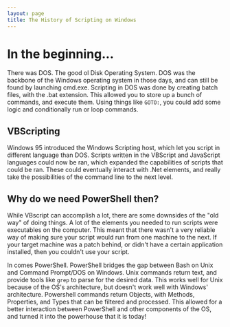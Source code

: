 ```yaml
---
layout: page
title: The History of Scripting on Windows
---
```


# In the beginning...

There was DOS. The good ol Disk Operating System. DOS was the backbone of the Windows operating system in those days, and can still be found by launching cmd.exe. Scripting in DOS was done by creating batch files, with the .bat extension. This allowed you to store up a bunch of commands, and execute them. Using things like `GOTO:`, you could add some logic and conditionally run or loop commands.

## VBScripting

Windows 95 introduced the Windows Scripting host, which let you script in different language than DOS. Scripts written in the VBScript and JavaScript languages could now be ran, which expanded the capabilities of scripts that could be ran. These could eventually interact with .Net elements, and really take the possibilities of the command line to the next level. 

## Why do we need PowerShell then?

While VBscript can accomplish a lot, there are some downsides of the "old way" of doing things. A lot of the elements you needed to run scripts were executables on the computer. This meant that there wasn't a very reliable way of making sure your script would run from one machine to the next. If your target machine was a patch behind, or didn't have a certain application installed, then you couldn't use your script. 

In comes PowerShell. PowerShell bridges the gap between Bash on Unix and Command Prompt/DOS on Windows. Unix commands return text, and provide tools like `grep` to parse for the desired data. This works well for Unix because of the OS's architecture, but doesn't work well with Windows' architecture. Powershell commands return Objects, with Methods, Properties, and Types that can be filtered and processed. This allowed for a better interaction between PowerShell and other components of the OS, and turned it into the powerhouse that it is today!

